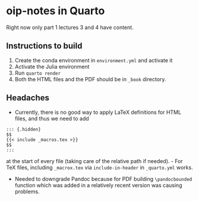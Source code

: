 # oip-notes in Quarto

Right now only part 1 lectures 3 and 4 have content.

## Instructions to build

1. Create the conda environment in `environment.yml` and activate it
2. Activate the Julia environment
3. Run `quarto render`
4. Both the HTML files and the PDF should be in `_book` directory.

## Headaches

- Currently, there is no good way to apply LaTeX definitions for HTML files, and thus we need to add
```
::: {.hidden}
$$
{{< include _macros.tex >}}
$$
:::
```
at the start of every file (taking care of the relative path if needed).
    - For TeX files, including `_macrox.tex` via `include-in-header` in `_quarto.yml` works.

- Needed to downgrade Pandoc because for PDF building `\pandocbounded` function which was added in a relatively recent version was causing problems.